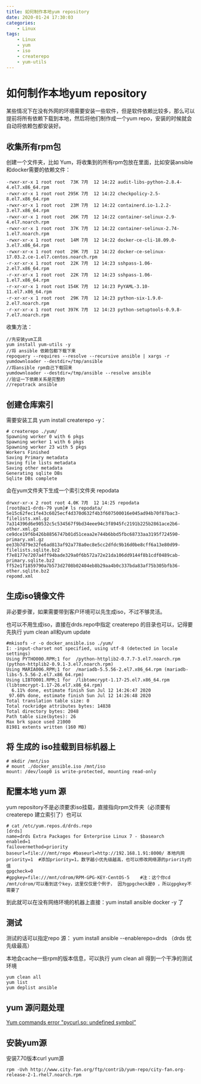 ```yaml
---
title: 如何制作本地yum repository
date: 2020-01-24 17:30:03
categories:
    - Linux
tags:
    - Linux
    - yum
    - iso
    - createrepo
    - yum-utils
---
```


# 如何制作本地yum repository

某些情况下在没有外网的环境需要安装一些软件，但是软件依赖比较多，那么可以提前将所有依赖下载到本地，然后将他们制作成一个yum repo，安装的时候就会自动将依赖包都安装好。

## 收集所有rpm包

创建一个文件夹，比如 Yum，将收集到的所有rpm包放在里面，比如安装ansible和docker需要的依赖文件：

```
-rwxr-xr-x 1 root root  73K 7月  12 14:22 audit-libs-python-2.8.4-4.el7.x86_64.rpm
-rwxr-xr-x 1 root root 295K 7月  12 14:22 checkpolicy-2.5-8.el7.x86_64.rpm
-rwxr-xr-x 1 root root  23M 7月  12 14:22 containerd.io-1.2.2-3.el7.x86_64.rpm
-rwxr-xr-x 1 root root  26K 7月  12 14:22 container-selinux-2.9-4.el7.noarch.rpm
-rwxr-xr-x 1 root root  37K 7月  12 14:22 container-selinux-2.74-1.el7.noarch.rpm
-rwxr-xr-x 1 root root  14M 7月  12 14:22 docker-ce-cli-18.09.0-3.el7.x86_64.rpm
-rwxr-xr-x 1 root root  29K 7月  12 14:22 docker-ce-selinux-17.03.2.ce-1.el7.centos.noarch.rpm
-r-xr-xr-x 1 root root  22K 7月  12 14:23 sshpass-1.06-2.el7.x86_64.rpm
-r-xr-xr-x 1 root root  22K 7月  12 14:23 sshpass-1.06-1.el7.x86_64.rpm
-r-xr-xr-x 1 root root 154K 7月  12 14:23 PyYAML-3.10-11.el7.x86_64.rpm
-r-xr-xr-x 1 root root  29K 7月  12 14:23 python-six-1.9.0-2.el7.noarch.rpm
-r-xr-xr-x 1 root root 397K 7月  12 14:23 python-setuptools-0.9.8-7.el7.noarch.rpm
```

收集方法：

```
//先安装yum工具
yum install yum-utils -y
//将 ansible 依赖包都下载下来
repoquery --requires --resolve --recursive ansible | xargs -r yumdownloader --destdir=/tmp/ansible
//将ansible rpm自己下载回来
yumdownloader --destdir=/tmp/ansible --resolve ansible
//验证一下依赖关系是完整的
//repotrack ansible
```



## 创建仓库索引

需要安装工具 yum install createrepo -y：

```
# createrepo ./yum/
Spawning worker 0 with 6 pkgs
Spawning worker 1 with 6 pkgs
Spawning worker 23 with 5 pkgs
Workers Finished
Saving Primary metadata
Saving file lists metadata
Saving other metadata
Generating sqlite DBs
Sqlite DBs complete
```

会在yum文件夹下生成一个索引文件夹 repodata

```
drwxr-xr-x 2 root root 4.0K 7月  12 14:25 repodata
[root@az1-drds-79 yum]# ls repodata/
5e15c62fec1fe43c6025ecf4d370d632f4b3f607500016e045ad94b70f87bac3-filelists.xml.gz
7a314396d6e90532c5c534567f9bd34eee94c3f8945fc2191b225b2861ace2b6-other.xml.gz
ce9dce19f6b426b8856747b01d51ceaa2e744b6bbd5fbc68733aa3195f724590-primary.xml.gz
ee33b7d79e32fe6ad813af92a778a0ec8e5cc2dfdc9b16d0be8cff6a13e80d99-filelists.sqlite.bz2
f7e8177e7207a4ff94bade329a0f6b572a72e21da106dd9144f8b1cdf0489cab-primary.sqlite.bz2
ff52e1f1859790a7b573d2708b02404eb8b29aa4b0c337bda83af75b305bfb36-other.sqlite.bz2
repomd.xml
```

## 生成iso镜像文件

非必要步骤，如果需要带到客户环境可以先生成iso，不过不够灵活。

也可以不用生成iso，直接在drds.repo中指定 createrepo 的目录也可以，记得要先执行 yum clean all和yum update 

```
#mkisofs -r -o docker_ansible.iso ./yum/
I: -input-charset not specified, using utf-8 (detected in locale settings)
Using PYTHO000.RPM;1 for  /python-httplib2-0.7.7-3.el7.noarch.rpm (python-httplib2-0.9.1-3.el7.noarch.rpm)
Using MARIA006.RPM;1 for  /mariadb-5.5.56-2.el7.x86_64.rpm (mariadb-libs-5.5.56-2.el7.x86_64.rpm)
Using LIBTO001.RPM;1 for  /libtomcrypt-1.17-25.el7.x86_64.rpm (libtomcrypt-1.17-26.el7.x86_64.rpm)
  6.11% done, estimate finish Sun Jul 12 14:26:47 2020
 97.60% done, estimate finish Sun Jul 12 14:26:48 2020
Total translation table size: 0
Total rockridge attributes bytes: 14838
Total directory bytes: 2048
Path table size(bytes): 26
Max brk space used 21000
81981 extents written (160 MB)

```

## 将 生成的 iso挂载到目标机器上

```
# mkdir /mnt/iso
# mount ./docker_ansible.iso /mnt/iso
mount: /dev/loop0 is write-protected, mounting read-only
```

## 配置本地 yum 源

yum repository不是必须要求iso挂载，直接指向rpm文件夹（必须要有 createrepo 建立索引了）也可以

```
# cat /etc/yum.repos.d/drds.repo 
[drds]
name=drds Extra Packages for Enterprise Linux 7 - $basearch
enabled=1
failovermethod=priority
baseurl=file:///mnt/repo #baseurl=http://192.168.1.91:8000/ 本地内网
priority=1  #添加priority=1，数字越小优先级越高，也可以修改网络源的priority的值
gpgcheck=0
#gpgkey=file:///mnt/cdrom/RPM-GPG-KEY-CentOS-5    #注：这个你cd /mnt/cdrom/可以看到这个key，这里仅仅是个例子， 因为gpgcheck是0 ，所以gpgkey不需要了
```

到此就可以在没有网络环境的机器上直接：yum install ansible docker -y 了 

## 测试

测试的话可以指定repo 源： yum install ansible --enablerepo=drds （drds 优先级最高）

本地会cache一些rpm的版本信息，可以执行 yum clean all 得到一个干净的测试环境

```
yum clean all
yum list
yum deplist ansible
```

## yum 源问题处理

[Yum commands error "pycurl.so: undefined symbol”](https://access.redhat.com/solutions/641093)

## 安装yum源

安装7.70版本curl yum源

```
rpm -Uvh http://www.city-fan.org/ftp/contrib/yum-repo/city-fan.org-release-2-1.rhel7.noarch.rpm
```

